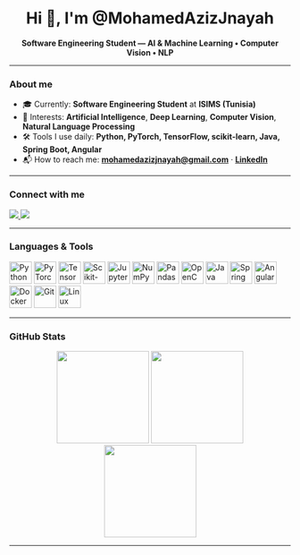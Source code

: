 <div align="center">

# Hi 👋, I'm @MohamedAzizJnayah  
**Software Engineering Student — AI & Machine Learning • Computer Vision • NLP**

</div>

---

### About me
- 🎓 Currently: **Software Engineering Student** at **ISIMS (Tunisia)**  
- 🔬 Interests: **Artificial Intelligence**, **Deep Learning**, **Computer Vision**, **Natural Language Processing**  
- 🛠️ Tools I use daily: **Python, PyTorch, TensorFlow, scikit-learn, Java, Spring Boot, Angular**  
- 📬 How to reach me: **[mohamedazizjnayah@gmail.com](mailto:mohamedazizjnayah@gmail.com)** · **[LinkedIn](https://www.linkedin.com/in/mohamedazizjnayah/)**  

---

### Connect with me
<p>
  <a href="https://www.linkedin.com/in/mohamedazizjnayah/">
    <img src="https://img.shields.io/badge/LinkedIn-0A66C2?style=for-the-badge&logo=linkedin&logoColor=white" />
  </a>
  <a href="mailto:mohamedazizjnayah@gmail.com">
    <img src="https://img.shields.io/badge/Email-D14836?style=for-the-badge&logo=gmail&logoColor=white" />
  </a>
</p>

---

### Languages & Tools
<p>
  <img alt="Python" height="40" src="https://cdn.jsdelivr.net/gh/devicons/devicon@latest/icons/python/python-original.svg" />
  <img alt="PyTorch" height="40" src="https://cdn.jsdelivr.net/gh/devicons/devicon@latest/icons/pytorch/pytorch-original.svg" />
  <img alt="TensorFlow" height="40" src="https://cdn.jsdelivr.net/gh/devicons/devicon@latest/icons/tensorflow/tensorflow-original.svg" />
  <img alt="Scikit-learn" height="40" src="https://cdn.jsdelivr.net/gh/devicons/devicon@latest/icons/scikitlearn/scikitlearn-original.svg" />
  <img alt="Jupyter" height="40" src="https://cdn.jsdelivr.net/gh/devicons/devicon@latest/icons/jupyter/jupyter-original.svg" />
  <img alt="NumPy" height="40" src="https://cdn.jsdelivr.net/gh/devicons/devicon@latest/icons/numpy/numpy-original.svg" />
  <img alt="Pandas" height="40" src="https://cdn.jsdelivr.net/gh/devicons/devicon@latest/icons/pandas/pandas-original.svg" />
  <img alt="OpenCV" height="40" src="https://cdn.jsdelivr.net/gh/devicons/devicon@latest/icons/opencv/opencv-original.svg" />
  <img alt="Java" height="40" src="https://cdn.jsdelivr.net/gh/devicons/devicon@latest/icons/java/java-original.svg" />
  <img alt="Spring" height="40" src="https://cdn.jsdelivr.net/gh/devicons/devicon@latest/icons/spring/spring-original.svg" />
  <img alt="Angular" height="40" src="https://cdn.jsdelivr.net/gh/devicons/devicon@latest/icons/angular/angular-original.svg" />
  <img alt="Docker" height="40" src="https://cdn.jsdelivr.net/gh/devicons/devicon@latest/icons/docker/docker-original.svg" />
  <img alt="Git" height="40" src="https://cdn.jsdelivr.net/gh/devicons/devicon@latest/icons/git/git-original.svg" />
  <img alt="Linux" height="40" src="https://cdn.jsdelivr.net/gh/devicons/devicon@latest/icons/linux/linux-original.svg" />
</p>

---

### GitHub Stats
<div align="center">
  <!-- Replace USERNAME with your GitHub username -->
  <img src="https://github-readme-stats.vercel.app/api?username=MohamedAzizJnayah&show_icons=true" height="165" />
  <img src="https://github-readme-stats.vercel.app/api/top-langs/?username=MohamedAzizJnayah&layout=compact" height="165" />
  <br/>
  <img src="https://streak-stats.demolab.com?user=USERNAME" height="165" />
</div>

---
